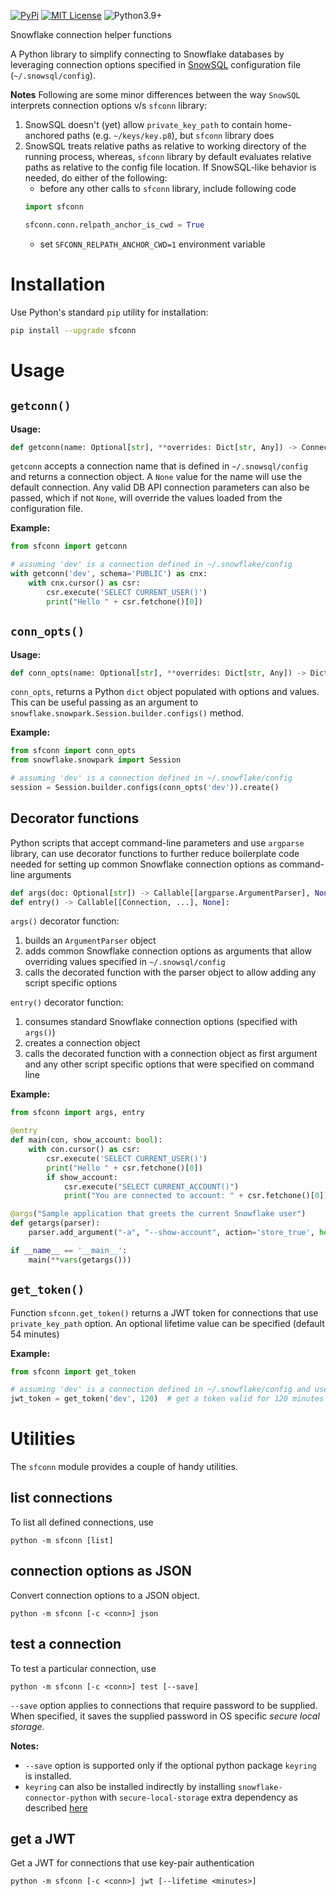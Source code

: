[![PyPi](https://img.shields.io/pypi/v/sfconn.svg)](https://pypi.python.org/pypi/sfconn) [![MIT License](https://img.shields.io/badge/License-MIT-blue.svg)](https://opensource.org/licenses/MIT) ![Python3.9+](https://img.shields.io/badge/dynamic/json?query=info.requires_python&label=python&url=https%3A%2F%2Fpypi.org%2Fpypi%2Fsfconn%2Fjson)


Snowflake connection helper functions

A Python library to simplify connecting to Snowflake databases by leveraging connection options specified in [SnowSQL](https://docs.snowflake.com/en/user-guide/snowsql.html) configuration file (`~/.snowsql/config`).

**Notes** Following are some minor differences between the way `SnowSQL` interprets connection options v/s `sfconn` library:
1. SnowSQL doesn't (yet) allow `private_key_path` to contain home-anchored paths (e.g. `~/keys/key.p8`), but `sfconn` library does
1. SnowSQL treats relative paths as relative to working directory of the running process, whereas, `sfconn` library by default evaluates relative paths as relative to the config file location. If SnowSQL-like behavior is needed, do either of the following:
    - before any other calls to `sfconn` library, include following code
    ```python
    import sfconn

    sfconn.conn.relpath_anchor_is_cwd = True
    ```
    - set `SFCONN_RELPATH_ANCHOR_CWD=1` environment variable

# Installation

Use Python's standard `pip` utility for installation:

```sh
pip install --upgrade sfconn
```

# Usage

## `getconn()`

**Usage:**
```python
def getconn(name: Optional[str], **overrides: Dict[str, Any]) -> Connection
```

`getconn` accepts a connection name that is defined in `~/.snowsql/config` and returns a connection object. A `None` value for the name will use the default connection. Any valid DB API connection parameters can also be passed, which if not `None`, will override the values loaded from the configuration file.

**Example:**

```python
from sfconn import getconn

# assuming 'dev' is a connection defined in ~/.snowflake/config
with getconn('dev', schema='PUBLIC') as cnx:
    with cnx.cursor() as csr:
        csr.execute('SELECT CURRENT_USER()')
        print("Hello " + csr.fetchone()[0])
```

## `conn_opts()`

**Usage:**
```python
def conn_opts(name: Optional[str], **overrides: Dict[str, Any]) -> Dict[str, Any]
```

`conn_opts`, returns a Python `dict` object populated with options and values. This can be useful passing as an argument to `snowflake.snowpark.Session.builder.configs()` method.

**Example:**

```python
from sfconn import conn_opts
from snowflake.snowpark import Session

# assuming 'dev' is a connection defined in ~/.snowflake/config
session = Session.builder.configs(conn_opts('dev')).create()
```

## Decorator functions

Python scripts that accept command-line parameters and use `argparse` library, can use decorator functions to further reduce boilerplate code needed for setting up common Snowflake connection options as command-line arguments

```python
def args(doc: Optional[str]) -> Callable[[argparse.ArgumentParser], None]:
def entry() -> Callable[[Connection, ...], None]:
```

`args()` decorator function:
1. builds an `ArgumentParser` object
1. adds common Snowflake connection options as arguments that allow overriding values specified in `~/.snowsql/config`
1. calls the decorated function with the parser object to allow adding any script specific options

`entry()` decorator function:
1. consumes standard Snowflake connection options (specified with `args()`)
1. creates a connection object
1. calls the decorated function with a connection object as first argument and any other script specific options that were specified on command line

**Example:**

```python
from sfconn import args, entry

@entry
def main(con, show_account: bool):
    with con.cursor() as csr:
        csr.execute('SELECT CURRENT_USER()')
        print("Hello " + csr.fetchone()[0])
        if show_account:
            csr.execute("SELECT CURRENT_ACCOUNT()")
            print("You are connected to account: " + csr.fetchone()[0])

@args("Sample application that greets the current Snowflake user")
def getargs(parser):
    parser.add_argument("-a", "--show-account", action='store_true', help="show snowflake account name")

if __name__ == '__main__':
    main(**vars(getargs()))
```

## `get_token()`

Function `sfconn.get_token()` returns a JWT token for connections that use `private_key_path` option. An optional lifetime value can be specified (default 54 minutes)

**Example:**

```python
from sfconn import get_token

# assuming 'dev' is a connection defined in ~/.snowflake/config and uses key-pair authentication
jwt_token = get_token('dev', 120)  # get a token valid for 120 minutes
```

# Utilities

The `sfconn` module provides a couple of handy utilities.

## list connections

To list all defined connections, use

```
python -m sfconn [list]
```

## connection options as JSON

Convert connection options to a JSON object.

```
python -m sfconn [-c <conn>] json
```

## test a connection

To test a particular connection, use

```
python -m sfconn [-c <conn>] test [--save]
```

`--save` option applies to connections that require password to be supplied. When specified, it saves the supplied password in OS specific *secure local storage*.

**Notes:**

- `--save` option is supported only if the optional python package `keyring` is installed.
- `keyring` can also be installed indirectly by installing `snowflake-connector-python` with `secure-local-storage` extra dependency as described [here](https://docs.snowflake.com/en/user-guide/python-connector-install.html#step-1-install-the-connector)

## get a JWT

Get a JWT for connections that use key-pair authentication

```
python -m sfconn [-c <conn>] jwt [--lifetime <minutes>]
```
